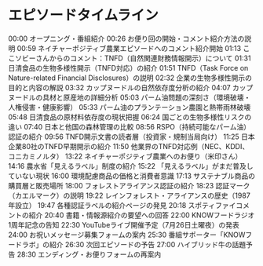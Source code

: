 # エピソードタイムライン

00:00 オープニング・番組紹介
00:26 お便り回の開始・コメント紹介方法の説明
00:59 ネイチャーポジティブ農業エピソードへのコメント紹介開始
01:13 ここソビーさんからのコメント：TNFD（自然関連財務情報開示）について
01:31 日清食品の生物多様性開示（TNFD対応）の紹介
01:51 TNFD（Task Force on Nature-related Financial Disclosures）の説明
02:32 企業の生物多様性開示の目的と内容の解説
03:32 カップヌードルの自然依存度分析の紹介
04:07 カップヌードルの具材と原産地の詳細分析
05:03 パーム油問題の深刻さ（環境破壊・人権侵害・健康影響）
05:33 パーム油のプランテーション農園と熱帯雨林破壊
05:48 日清食品の原材料依存度の現状把握
06:24 国ごとの生物多様性リスクの違い
07:40 日本と他国の森林管理の比較
08:56 RSPO（持続可能なパーム油）認証の紹介
09:56 TNFD開示文書の読者層（投資家・規制当局向け）
11:25 日本企業80社のTNFD早期開示の紹介
11:50 他業界のTNFD対応例（NEC、KDDI、コニカミノルタ）
13:22 ネイチャーポジティブ農業へのお便り（米印さん）
14:16 農水省「見えるラベル」制度の紹介
15:22 「見えるラベル」がまだ普及していない現状
16:00 環境配慮商品の価格と消費者意識
17:13 サステナブル商品の購買層と販売場所
18:00 フォレストアライアンス認証の紹介
18:23 認証マーク（カエルマーク）の説明
19:22 レインフォレスト・アライアンスの歴史（1987年設立）
19:47 各種認証ラベルの紹介ページの発見
20:18 スポティファイコメントの紹介
20:40 書籍・情報源紹介の要望への回答
22:00 KNOWフードラジオ1周年記念の告知
22:30 YouTubeライブ開催予定（7月26日土曜夜）の発表
24:00 お祝いメッセージ募集フォームの案内
25:30 番組サポーター「KNOWフードラボ」の紹介
26:30 次回エピソードの予告
27:00 ハイブリッド牛の話題予告
28:30 エンディング・お便りフォームの再案内